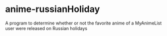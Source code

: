 # anime-russianHoliday
A program to determine whether or not the favorite anime of a MyAnimeList user were released on Russian holidays
